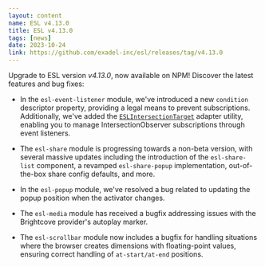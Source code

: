 ```yaml
---
layout: content
name: ESL v4.13.0
title: ESL v4.13.0
tags: [news]
date: 2023-10-24
link: https://github.com/exadel-inc/esl/releases/tag/v4.13.0
---
```


Upgrade to ESL version *v4.13.0*, now available on NPM! Discover the latest features and bug fixes:

- In the `esl-event-listener` module, we've introduced a new `condition` descriptor property, providing a legal means to prevent subscriptions.
  Additionally, we've added the [`ESLIntersectionTarget`](/core/esl-event-listener/#-esleventutilintersection) adapter utility, 
  enabling you to manage IntersectionObserver subscriptions through event listeners.

- The `esl-share` module is progressing towards a non-beta version, with several massive updates including the introduction of the `esl-share-list` component,
  a revamped `esl-share-popup` implementation, out-of-the-box share config defaults, and more.

- In the `esl-popup` module, we've resolved a bug related to updating the popup position when the activator changes.

- The `esl-media` module has received a bugfix addressing issues with the Brightcove provider's autoplay marker.

- The `esl-scrollbar` module now includes a bugfix for handling situations where the browser creates dimensions with floating-point values, ensuring correct handling of `at-start/at-end` positions.
